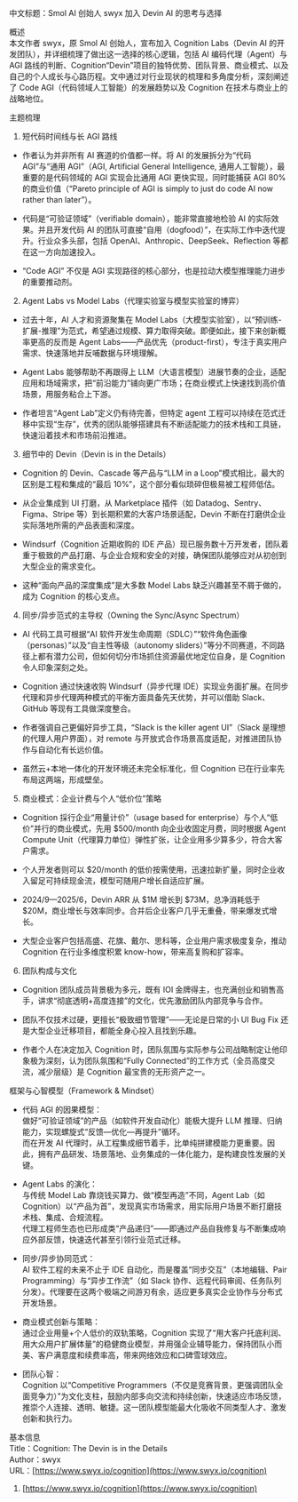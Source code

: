 中文标题：Smol AI  创始人 swyx 加入 Devin AI 的思考与选择

概述  
本文作者 swyx，原 Smol AI 创始人，宣布加入 Cognition Labs（Devin AI 的开发团队），并详细梳理了做出这一选择的核心逻辑，包括 AI 编码代理（Agent）与 AGI 路线的判断、Cognition“Devin”项目的独特优势、团队背景、商业模式、以及自己的个人成长与心路历程。文中通过对行业现状的梳理和多角度分析，深刻阐述了 Code AGI（代码领域人工智能）的发展趋势以及 Cognition 在技术与商业上的战略地位。

主题梳理

1. 短代码时间线与长 AGI 路线
    

- 作者认为并非所有 AI 赛道的价值都一样。将 AI 的发展拆分为“代码 AGI”与“通用 AGI”（AGI, Artificial General Intelligence, 通用人工智能），最重要的是代码领域的 AGI 实现会比通用 AGI 更快实现，同时能捕获 AGI 80% 的商业价值（“Pareto principle of AGI is simply to just do code AI now rather than later”）。
    
- 代码是“可验证领域”（verifiable domain），能非常直接地检验 AI 的实际效果。并且开发代码 AI 的团队可直接“自用（dogfood）”，在实际工作中迭代提升。行业众多头部，包括 OpenAI、Anthropic、DeepSeek、Reflection 等都在这一方向加速投入。
    
- “Code AGI” 不仅是 AGI 实现路径的核心部分，也是拉动大模型推理能力进步的重要推动剂。
    

2. Agent Labs vs Model Labs（代理实验室与模型实验室的博弈）
    

- 过去十年，AI 人才和资源聚集在 Model Labs（大模型实验室），以“预训练-扩展-推理”为范式，希望通过规模、算力取得突破。即便如此，接下来创新概率更高的反而是 Agent Labs——产品优先（product-first），专注于真实用户需求、快速落地并反哺数据与环境理解。
    
- Agent Labs 能够帮助不再跟得上 LLM（大语言模型）进展节奏的企业，适配应用和场域需求，把“前沿能力”铺向更广市场；在商业模式上快速找到高价值场景，用服务粘合上下游。
    
- 作者坦言“Agent Lab”定义仍有待完善，但特定 agent 工程可以持续在范式迁移中实现“生存”，优秀的团队能够搭建具有不断适配能力的技术栈和工具链，快速沿着技术和市场前沿推进。
    

3. 细节中的 Devin（Devin is in the Details）
    

- Cognition 的 Devin、Cascade 等产品与“LLM in a Loop”模式相比，最大的区别是工程和集成的“最后 10%”，这个部分看似琐碎但极易被工程师低估。
    
- 从企业集成到 UI 打磨，从 Marketplace 插件（如 Datadog、Sentry、Figma、Stripe 等）到长期积累的大客户场景适配，Devin 不断在打磨供企业实际落地所需的产品表面和深度。
    
- Windsurf（Cognition 近期收购的 IDE 产品）现已服务数十万开发者，团队着重于极致的产品打磨、与企业合规和安全的对接，确保团队能够应对从初创到大型企业的需求变化。
    
- 这种“面向产品的深度集成”是大多数 Model Labs 缺乏兴趣甚至不屑于做的，成为 Cognition 的核心支点。
    

4. 同步/异步范式的主导权（Owning the Sync/Async Spectrum）
    

- AI 代码工具可根据“AI 软件开发生命周期（SDLC）”“软件角色画像（personas）”以及“自主性等级（autonomy sliders）”等分不同赛道，不同路径上都有潜力公司，但如何切分市场抓住资源最优地定位自身，是 Cognition 令人印象深刻之处。
    
- Cognition 通过快速收购 Windsurf（异步代理 IDE）实现业务面扩展。在同步代理和异步代理两种模式的平衡方面具备先天优势，并可以借助 Slack、GitHub 等现有工具做深度整合。
    
- 作者强调自己更偏好异步工具，“Slack is the killer agent UI”（Slack 是理想的代理人用户界面），对 remote 与开放式合作场景高度适配，对推进团队协作与自动化有长远价值。
    
- 虽然云+本地一体化的开发环境还未完全标准化，但 Cognition 已在行业率先布局这两端，形成壁垒。
    

5. 商业模式：企业计费与个人“低价位”策略
    

- Cognition 採行企业“用量计价”（usage based for enterprise）与个人“低价”并行的商业模式，先用 $500/month 向企业收固定月费，同时根据 Agent Compute Unit（代理算力单位）弹性扩张，让企业用多少算多少，符合大客户需求。
    
- 个人开发者则可以 $20/month 的低价按需使用，迅速拉新扩量，同时企业收入留足可持续现金流，模型可随用户增长自适应扩展。
    
- 2024/9—2025/6，Devin ARR 从 $1M 增长到 $73M，总净消耗低于 $20M，商业增长与效率同步。合并后企业客户几乎无重叠，带来爆发式增长。
    
- 大型企业客户包括高盛、花旗、戴尔、思科等，企业用户需求极度复杂，推动 Cognition 在行业多维度积累 know-how，带来高复购和扩容率。
    

6. 团队构成与文化
    

- Cognition 团队成员背景极为多元，既有 IOI 金牌得主，也充满创业和销售高手，讲求“彻底透明+高度连接”的文化，优先激励团队内部竞争与合作。
    
- 团队不仅技术过硬，更擅长“极致细节管理”——无论是日常的小 UI Bug Fix 还是大型企业迁移项目，都能全身心投入且找到乐趣。
    
- 作者个人在决定加入 Cognition 时，团队氛围与实际参与公司战略制定让他印象极为深刻，认为团队氛围和“Fully Connected”的工作方式（全员高度交流，减少层级）是 Cognition 最宝贵的无形资产之一。
    

框架与心智模型（Framework & Mindset）

- 代码 AGI 的因果模型：  
    做好“可验证领域”的产品（如软件开发自动化）能极大提升 LLM 推理、归纳能力，实现螺旋式“反馈—优化—再提升”循环。  
    而在开发 AI 代理时，从工程集成细节着手，比单纯拼建模能力更重要。因此，拥有产品研发、场景落地、业务集成的一体化能力，是构建良性发展的关键。
    
- Agent Labs 的演化：  
    与传统 Model Lab 靠烧钱买算力、做“模型再造”不同，Agent Lab（如 Cognition）以“产品为首”，发现真实市场需求，用实际用户场景不断打磨技术栈、集成、合规流程。  
    代理工程师生态也已形成类“产品递归”——即通过产品自我修复与不断集成响应外部反馈，快速迭代甚至引领行业范式迁移。
    
- 同步/异步协同范式：  
    AI 软件工程的未来不止于 IDE 自动化，而是覆盖“同步交互”（本地编辑、Pair Programming）与“异步工作流”（如 Slack 协作、远程代码审阅、任务队列分发）。代理要在这两个极端之间游刃有余，适应更多真实企业协作与分布式开发场景。
    
- 商业模式创新与策略：  
    通过企业用量+个人低价的双轨策略，Cognition 实现了“用大客户托底利润、用大众用户扩展体量”的稳健商业模型，并用强企业辅导能力，保持团队小而美、客户满意度和续费率高，带来网络效应和口碑雪球效应。
    
- 团队心智：  
    Cognition 以“Competitive Programmers（不仅是竞赛背景，更强调团队全面竞争力）”为文化支柱，鼓励内部多向交流和持续创新，快速适应市场反馈，推崇个人连接、透明、敏捷。这一团队模型能最大化吸收不同类型人才、激发创新和执行力。
    

基本信息  
Title：Cognition: The Devin is in the Details  
Author：swyx  
URL：[https://www.swyx.io/cognition](https://www.swyx.io/cognition)

1. [https://www.swyx.io/cognition](https://www.swyx.io/cognition)